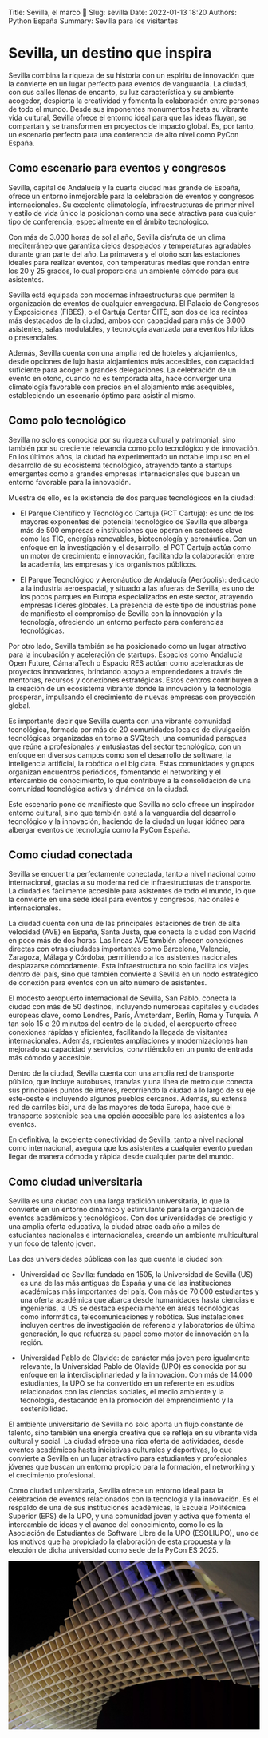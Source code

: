 Title: Sevilla, el marco 🏢
Slug: sevilla
Date: 2022-01-13 18:20
Authors: Python España
Summary: Sevilla para los visitantes

# Sevilla, un destino que inspira

Sevilla combina la riqueza de su historia con un espíritu de innovación que la convierte en un lugar perfecto para eventos de vanguardia. La ciudad, con sus calles llenas de encanto, su luz característica y su ambiente acogedor, despierta la creatividad y fomenta la colaboración entre personas de todo el mundo. Desde sus imponentes monumentos hasta su vibrante vida cultural, Sevilla ofrece el entorno ideal para que las ideas fluyan, se compartan y se transformen en proyectos de impacto global. Es, por tanto, un escenario perfecto para una conferencia de alto nivel como PyCon España.


## Como escenario para eventos y congresos

Sevilla, capital de Andalucía y la cuarta ciudad más grande de España, ofrece un entorno inmejorable para la celebración de eventos y congresos internacionales. Su excelente climatología, infraestructuras de primer nivel y estilo de vida único la posicionan como una sede atractiva para cualquier tipo de conferencia, especialmente en el ámbito tecnológico.

Con más de 3.000 horas de sol al año, Sevilla disfruta de un clima mediterráneo que garantiza cielos despejados y temperaturas agradables durante gran parte del año. La primavera y el otoño son las estaciones ideales para realizar eventos, con temperaturas medias que rondan entre los 20 y 25 grados, lo cual proporciona un ambiente cómodo para sus asistentes.

Sevilla está equipada con modernas infraestructuras que permiten la organización de eventos de cualquier envergadura. El Palacio de Congresos y Exposiciones (FIBES), o el Cartuja Center CITE, son dos de los recintos más destacados de la ciudad, ambos con capacidad para más de 3.000 asistentes, salas modulables, y tecnología avanzada para eventos híbridos o presenciales.

Además, Sevilla cuenta con una amplia red de hoteles y alojamientos, desde opciones de lujo hasta alojamientos más accesibles, con capacidad suficiente para acoger a grandes delegaciones. La celebración de un evento en otoño, cuando no es temporada alta, hace converger una climatología favorable con precios en el alojamiento más asequibles, estableciendo un escenario óptimo para asistir al mismo.

## Como polo tecnológico

Sevilla no solo es conocida por su riqueza cultural y patrimonial, sino también por su creciente relevancia como polo tecnológico y de innovación. En los últimos años, la ciudad ha experimentado un notable impulso en el desarrollo de su ecosistema tecnológico, atrayendo tanto a startups emergentes como a grandes empresas internacionales que buscan un entorno favorable para la innovación.

Muestra de ello, es la existencia de dos parques tecnológicos en la ciudad:

- El Parque Científico y Tecnológico Cartuja (PCT Cartuja): es uno de los mayores exponentes del potencial tecnológico de Sevilla que alberga más de 500 empresas e instituciones que operan en sectores clave como las TIC, energías renovables, biotecnología y aeronáutica. Con un enfoque en la investigación y el desarrollo, el PCT Cartuja actúa como un motor de crecimiento e innovación, facilitando la colaboración entre la academia, las empresas y los organismos públicos.

- El Parque Tecnológico y Aeronáutico de Andalucía (Aerópolis): dedicado a la industria aeroespacial, y situado a las afueras de Sevilla, es uno de los pocos parques en Europa especializados en este sector, atrayendo empresas líderes globales. La presencia de este tipo de industrias pone de manifiesto el compromiso de Sevilla con la innovación y la tecnología, ofreciendo un entorno perfecto para conferencias tecnológicas.


Por otro lado, Sevilla también se ha posicionado como un lugar atractivo para la incubación y aceleración de startups. Espacios como Andalucía Open Future, CámaraTech o Espacio RES actúan como aceleradoras de proyectos innovadores, brindando apoyo a emprendedores a través de mentorías, recursos y conexiones estratégicas. Estos centros contribuyen a la creación de un ecosistema vibrante donde la innovación y la tecnología prosperan, impulsando el crecimiento de nuevas empresas con proyección global.

Es importante decir que Sevilla cuenta con una vibrante comunidad tecnológica, formada por más de 20 comunidades locales de divulgación tecnológicas organizadas en torno a SVQtech, una comunidad paraguas que reúne a profesionales y entusiastas del sector tecnológico, con un enfoque en diversos campos como son el desarrollo de software, la inteligencia artificial, la robótica o el big data. Estas comunidades y grupos organizan encuentros periódicos, fomentando el networking y el intercambio de conocimiento, lo que contribuye a la consolidación de una comunidad tecnológica activa y dinámica en la ciudad.

Este escenario pone de manifiesto que Sevilla no solo ofrece un inspirador entorno cultural, sino que también está a la vanguardia del desarrollo tecnológico y la innovación, haciendo de la ciudad un lugar idóneo para albergar eventos de tecnología como la PyCon España.

## Como ciudad conectada

Sevilla se encuentra perfectamente conectada, tanto a nivel nacional como internacional, gracias a su moderna red de infraestructuras de transporte. La ciudad es fácilmente accesible para asistentes de todo el mundo, lo que la convierte en una sede ideal para eventos y congresos, nacionales e internacionales.

La ciudad cuenta con una de las principales estaciones de tren de alta velocidad (AVE) en España, Santa Justa, que conecta la ciudad con Madrid en poco más de dos horas. Las líneas AVE también ofrecen conexiones directas con otras ciudades importantes como Barcelona, Valencia, Zaragoza, Málaga y Córdoba, permitiendo a los asistentes nacionales desplazarse cómodamente. Esta infraestructura no solo facilita los viajes dentro del país, sino que también convierte a Sevilla en un nodo estratégico de conexión para eventos con un alto número de asistentes.

El modesto aeropuerto internacional de Sevilla, San Pablo, conecta la ciudad con más de 50 destinos, incluyendo numerosas capitales y ciudades europeas clave, como Londres, París, Ámsterdam, Berlín, Roma y Turquía. A tan solo 15 o 20 minutos del centro de la ciudad, el aeropuerto ofrece conexiones rápidas y eficientes, facilitando la llegada de visitantes internacionales. Además, recientes ampliaciones y modernizaciones han mejorado su capacidad y servicios, convirtiéndolo en un punto de entrada más cómodo y accesible.


Dentro de la ciudad, Sevilla cuenta con una amplia red de transporte público, que incluye autobuses, tranvías y una línea de metro que conecta sus principales puntos de interés, recorriendo la ciudad a lo largo de su eje este-oeste e incluyendo algunos pueblos cercanos. Además, su extensa red de carriles bici, una de las mayores de toda Europa, hace que el transporte sostenible sea una opción accesible para los asistentes a los eventos.

En definitiva, la excelente conectividad de Sevilla, tanto a nivel nacional como internacional, asegura que los asistentes a cualquier evento puedan llegar de manera cómoda y rápida desde cualquier parte del mundo.


## Como ciudad universitaria


Sevilla es una ciudad con una larga tradición universitaria, lo que la convierte en un entorno dinámico y estimulante para la organización de eventos académicos y tecnológicos. Con dos universidades de prestigio y una amplia oferta educativa, la ciudad atrae cada año a miles de estudiantes nacionales e internacionales, creando un ambiente multicultural y un foco de talento joven.

Las dos universidades públicas con las que cuenta la ciudad son:

- Universidad de Sevilla: fundada en 1505, la Universidad de Sevilla (US) es una de las más antiguas de España y una de las instituciones académicas más importantes del país. Con más de 70.000 estudiantes y una oferta académica que abarca desde humanidades hasta ciencias e ingenierías, la US se destaca especialmente en áreas tecnológicas como informática, telecomunicaciones y robótica. Sus instalaciones incluyen centros de investigación de referencia y laboratorios de última generación, lo que refuerza su papel como motor de innovación en la región.

- Universidad Pablo de Olavide: de carácter más joven pero igualmente relevante, la Universidad Pablo de Olavide (UPO) es conocida por su enfoque en la interdisciplinariedad y la innovación. Con más de 14.000 estudiantes, la UPO se ha convertido en un referente en estudios relacionados con las ciencias sociales, el medio ambiente y la tecnología, destacando en la promoción del emprendimiento y la sostenibilidad.


El ambiente universitario de Sevilla no solo aporta un flujo constante de talento, sino también una energía creativa que se refleja en su vibrante vida cultural y social. La ciudad ofrece una rica oferta de actividades, desde eventos académicos hasta iniciativas culturales y deportivas, lo que convierte a Sevilla en un lugar atractivo para estudiantes y profesionales jóvenes que buscan un entorno propicio para la formación, el networking y el crecimiento profesional.

Como ciudad universitaria, Sevilla ofrece un entorno ideal para la celebración de eventos relacionados con la tecnología y la innovación. Es el respaldo de una de sus instituciones académicas, la Escuela Politécnica Superior (EPS) de la UPO, y una comunidad joven y activa que fomenta el intercambio de ideas y el avance del conocimiento, como lo es la Asociación de Estudiantes de Software Libre de la UPO (ESOLIUPO), uno de los motivos que ha propiciado la elaboración de esta propuesta y la elección de dicha universidad como sede de la PyCon ES 2025.


![setas](../images/setas_2.webp?style=centerme)
